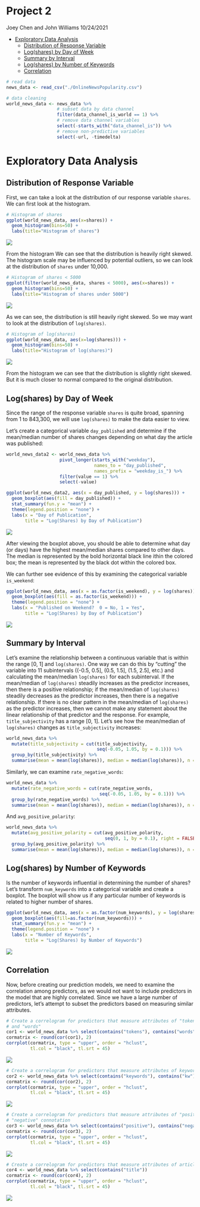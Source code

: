 Project 2
================
Joey Chen and John Williams
10/24/2021

  - [Exploratory Data Analysis](#exploratory-data-analysis)
      - [Distribution of Response
        Variable](#distribution-of-response-variable)
      - [Log(shares) by Day of Week](#logshares-by-day-of-week)
      - [Summary by Interval](#summary-by-interval)
      - [Log(shares) by Number of
        Keywords](#logshares-by-number-of-keywords)
      - [Correlation](#correlation)

``` r
# read data
news_data <- read_csv("./OnlineNewsPopularity.csv")

# data cleaning
world_news_data <- news_data %>% 
                   # subset data by data channel
                   filter(data_channel_is_world == 1) %>%
                   # remove data channel variables
                   select(-starts_with("data_channel_is")) %>%
                   # remove non-predictive variables
                   select(-url, -timedelta)
```

# Exploratory Data Analysis

## Distribution of Response Variable

First, we can take a look at the distribution of our response variable
`shares`. We can first look at the histogram.

``` r
# Histogram of shares
ggplot(world_news_data, aes(x=shares)) +
  geom_histogram(bins=50) +
  labs(title="Histogram of shares")
```

![](WorldAnalysis_files/figure-gfm/EDA%20shares%20Joey-1.png)<!-- -->

From the histogram We can see that the distribution is heavily right
skewed. The histogram scale may be influenced by potential outliers, so
we can look at the distribution of `shares` under 10,000.

``` r
# Histogram of shares < 5000
ggplot(filter(world_news_data, shares < 5000), aes(x=shares)) +
  geom_histogram(bins=50) +
  labs(title="Histogram of shares under 5000")
```

![](WorldAnalysis_files/figure-gfm/EDA%20shares%20le%205000%20Joey-1.png)<!-- -->

As we can see, the distribution is still heavily right skewed. So we may
want to look at the distribution of `log(shares)`.

``` r
# Histogram of log(shares) 
ggplot(world_news_data, aes(x=log(shares))) +
  geom_histogram(bins=50) +
  labs(title="Histogram of log(shares)")
```

![](WorldAnalysis_files/figure-gfm/EDA%20log%20shares%20Joey-1.png)<!-- -->

From the histogram we can see that the distribution is slightly right
skewed. But it is much closer to normal compared to the original
distribution.

## Log(shares) by Day of Week

Since the range of the response variable `shares` is quite broad,
spanning from 1 to 843,300, we will use `log(shares)` to make the data
easier to view.

Let’s create a categorical variable `day_published` and determine if the
mean/median number of shares changes depending on what day the article
was published:

``` r
world_news_data2 <- world_news_data %>%
                    pivot_longer(starts_with("weekday"), 
                                 names_to = "day_published",
                                 names_prefix = "weekday_is_") %>%
                    filter(value == 1) %>%
                    select(-value)

ggplot(world_news_data2, aes(x = day_published, y = log(shares))) +
  geom_boxplot(aes(fill = day_published)) +
  stat_summary(fun.y = "mean") +
  theme(legend.position = "none") +
  labs(x = "Day of Publication", 
       title = "Log(Shares) by Day of Publication")
```

![](WorldAnalysis_files/figure-gfm/EDA1-1.png)<!-- -->

After viewing the boxplot above, you should be able to determine what
day (or days) have the highest mean/median shares compared to other
days. The median is represented by the bold horizontal black line ithin
the colored box; the mean is represented by the black dot within the
colored box.

We can further see evidence of this by examining the categorical
variable `is_weekend`:

``` r
ggplot(world_news_data, aes(x = as.factor(is_weekend), y = log(shares))) +
  geom_boxplot(aes(fill = as.factor(is_weekend))) +
  theme(legend.position = "none") +
  labs(x = "Published on Weekend?  0 = No, 1 = Yes", 
       title = "Log(Shares) by Day of Publication")
```

![](WorldAnalysis_files/figure-gfm/EDA2-1.png)<!-- -->

## Summary by Interval

Let’s examine the relationship between a continuous variable that is
within the range \[0, 1\] and `log(shares)`. One way we can do this by
“cutting” the variable into 11 subintervals ((-0.5, 0.5\], (0.5,
1.5\], (1.5, 2.5\], etc.) and calculating the mean/median `log(shares)`
for each subinterval. If the mean/median of `log(shares)` steadily
increases as the predictor increases, then there is a positive
relationship; if the mean/median of `log(shares)` steadily decreases as
the predictor increases, then there is a negative relationship. If there
is no clear pattern in the mean/median of `log(shares)` as the predictor
increases, then we cannot make any statement about the linear
relationship of that predictor and the response. For example,
`title_subjectivity` has a range \[0, 1\]. Let’s see how the mean/median
of `log(shares)` changes as `title_subjectivity` increases:

``` r
world_news_data %>%
  mutate(title_subjectivity = cut(title_subjectivity, 
                                  seq(-0.05, 1.05, by = 0.1))) %>%
  group_by(title_subjectivity) %>%
  summarise(mean = mean(log(shares)), median = median(log(shares)), n = n())
```

Similarly, we can examine `rate_negative_words`:

``` r
world_news_data %>%
  mutate(rate_negative_words = cut(rate_negative_words, 
                                   seq(-0.05, 1.05, by = 0.1))) %>%
  group_by(rate_negative_words) %>%
  summarise(mean = mean(log(shares)), median = median(log(shares)), n = n())
```

And `avg_positive_polarity`:

``` r
world_news_data %>%
  mutate(avg_positive_polarity = cut(avg_positive_polarity, 
                                     seq(0, 1, by = 0.1), right = FALSE)) %>%
  group_by(avg_positive_polarity) %>%
  summarise(mean = mean(log(shares)), median = median(log(shares)), n = n())
```

## Log(shares) by Number of Keywords

Is the number of keywords influential in determining the number of
shares? Let’s transform `num_keywords` into a categorical variable and
create a boxplot. The boxplot will show us if any particular number of
keywords is related to higher number of shares.

``` r
ggplot(world_news_data, aes(x = as.factor(num_keywords), y = log(shares))) +
  geom_boxplot(aes(fill=as.factor(num_keywords))) +
  stat_summary(fun.y = "mean") +
  theme(legend.position = "none") +
  labs(x = "Number of Keywords", 
       title = "Log(Shares) by Number of Keywords")
```

![](WorldAnalysis_files/figure-gfm/EDA6-1.png)<!-- -->

## Correlation

Now, before creating our prediction models, we need to examine the
correlation among predictors, as we would not want to include predictors
in the model that are highly correlated. Since we have a large number of
predictors, let’s attempt to subset the predictors based on measuring
similar attributes.

``` r
# Create a correlogram for predictors that measure attributes of "tokens" 
# and "words"
cor1 <- world_news_data %>% select(contains("tokens"), contains("words"))
cormatrix <- round(cor(cor1), 2)
corrplot(cormatrix, type = "upper", order = "hclust", 
         tl.col = "black", tl.srt = 45)
```

![](WorldAnalysis_files/figure-gfm/EDA7-1.png)<!-- -->

``` r
# Create a correlogram for predictors that measure attributes of keywords 
cor2 <- world_news_data %>% select(contains("keywords"), contains("kw"))
cormatrix <- round(cor(cor2), 2)
corrplot(cormatrix, type = "upper", order = "hclust", 
         tl.col = "black", tl.srt = 45)
```

![](WorldAnalysis_files/figure-gfm/EDA7-2.png)<!-- -->

``` r
# Create a correlogram for predictors that measure attributes of "positve" and
# "negative" connotation 
cor3 <- world_news_data %>% select(contains("positive"), contains("negative"))
cormatrix <- round(cor(cor3), 2)
corrplot(cormatrix, type = "upper", order = "hclust", 
         tl.col = "black", tl.srt = 45)
```

![](WorldAnalysis_files/figure-gfm/EDA7-3.png)<!-- -->

``` r
# Create a correlogram for predictors that measure attributes of article titles
cor4 <- world_news_data %>% select(contains("title"))
cormatrix <- round(cor(cor4), 2)
corrplot(cormatrix, type = "upper", order = "hclust", 
         tl.col = "black", tl.srt = 45)
```

![](WorldAnalysis_files/figure-gfm/EDA7-4.png)<!-- -->
